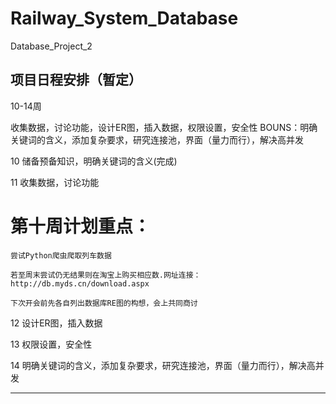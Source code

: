 # Railway_System_Database
Database_Project_2

## 项目日程安排（暂定）

10-14周

收集数据，讨论功能，设计ER图，插入数据，权限设置，安全性
BOUNS：明确关键词的含义，添加复杂要求，研究连接池，界面（量力而行），解决高并发

10 储备预备知识，明确关键词的含义(完成)

11 收集数据，讨论功能

 # 第十周计划重点：
  
    尝试Python爬虫爬取列车数据
    
    若至周末尝试仍无结果则在淘宝上购买相应数.网址连接：http://db.myds.cn/download.aspx
    
    下次开会前先各自列出数据库RE图的构想，会上共同商讨
    
12 设计ER图，插入数据

13 权限设置，安全性

14 明确关键词的含义，添加复杂要求，研究连接池，界面（量力而行），解决高并发

---
